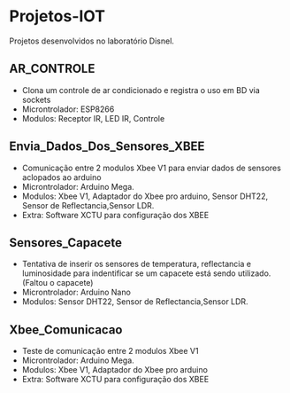 # Projetos-IOT
  Projetos desenvolvidos no laboratório Disnel.
  
## AR_CONTROLE
  - Clona um controle de ar condicionado e registra o uso em BD via sockets
  - Microntrolador: ESP8266
  - Modulos: Receptor IR, LED IR, Controle
  
 ## Envia_Dados_Dos_Sensores_XBEE
  - Comunicação entre 2 modulos Xbee V1 para enviar dados de sensores aclopados ao arduino
  - Microntrolador: Arduino Mega.
  - Modulos: Xbee V1, Adaptador do Xbee pro arduino, Sensor DHT22, Sensor de Reflectancia,Sensor LDR.
  - Extra: Software XCTU para configuração dos XBEE
 
 ## Sensores_Capacete
  - Tentativa de inserir os sensores de temperatura, reflectancia e luminosidade para indentificar se um capacete está sendo utilizado.(Faltou o capacete)
  - Microntrolador: Arduino Nano
  - Modulos: Sensor DHT22, Sensor de Reflectancia,Sensor LDR.
 
 ## Xbee_Comunicacao
  - Teste de comunicação entre 2 modulos Xbee V1 
  - Microntrolador: Arduino Mega.
  - Modulos: Xbee V1, Adaptador do Xbee pro arduino
  - Extra: Software XCTU para configuração dos XBEE
  
  
